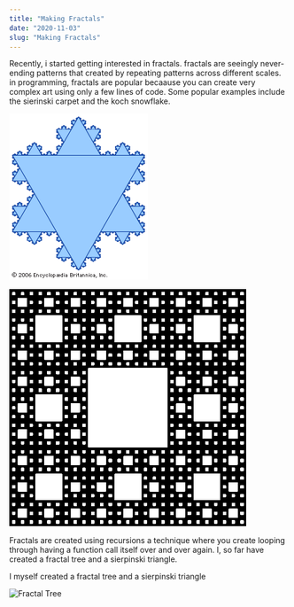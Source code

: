 ```yaml
---
title: "Making Fractals"
date: "2020-11-03"
slug: "Making Fractals"
---
```


Recently, i started getting interested in fractals. fractals are seeingly never-ending patterns that created by repeating patterns across different scales. in programming, fractals are popular becaause you can create very complex art using only a few lines of code. Some popular examples include the sierinski carpet and the koch snowflake.

![Koch Snowflake](../Images/Koch-snowflake.jpg)

![Sierpinski-carpet](../Images/Sierpinski-carpet.png)

Fractals are created using recursions a technique where you create looping through having a function call itself over and over again. I, so far have created a fractal tree and a sierpinski triangle.

I myself created a fractal tree and a sierpinski triangle

![Fractal Tree](https://raw.githubusercontent.com/ItsJustDaniel/Project-Images/master/Screenshots/Fractal%20Tree.png?style=fractalTree)
